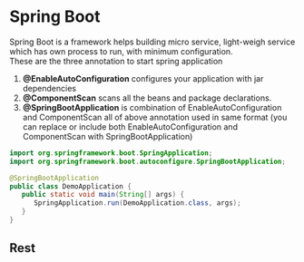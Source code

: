 # Spring Boot
Spring Boot is a framework helps building micro service, light-weigh service which has own process to run, with minimum configuration.\
These are the three annotation to start spring application
1. **@EnableAutoConfiguration** configures your application with jar dependencies
2. **@ComponentScan** scans all the beans and package declarations.
3. **@SpringBootApplication** is combination of EnableAutoConfiguration and ComponentScan
all of above annotation used in same format (you can replace or include both EnableAutoConfiguration and ComponentScan with SpringBootApplication)
``` java
import org.springframework.boot.SpringApplication;
import org.springframework.boot.autoconfigure.SpringBootApplication;

@SpringBootApplication
public class DemoApplication {
   public static void main(String[] args) {
      SpringApplication.run(DemoApplication.class, args);
   }
}
```
## Rest
